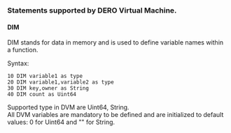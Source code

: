 ### Statements supported by  DERO Virtual Machine.  

#### DIM 
DIM stands for data in memory and is used to define variable names within a function.  

Syntax:
```
10 DIM variable1 as type 
20 DIM variable1,variable2 as type
30 DIM key,owner as String
40 DIM count as Uint64
```  
Supported type in DVM are Uint64, String.  
All DVM variables are mandatory to be defined and are initialized to default values: 0 for Uint64  and "" for String.  

